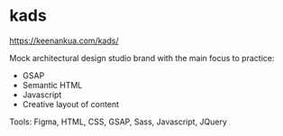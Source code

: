 # kads

https://keenankua.com/kads/

Mock architectural design studio brand with the main focus to practice:
- GSAP
- Semantic HTML
- Javascript
- Creative layout of content

Tools: Figma, HTML, CSS, GSAP, Sass, Javascript, JQuery
